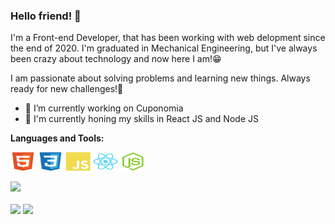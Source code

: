 ### Hello friend! 🤖

I'm a Front-end Developer, that has been working with web delopment since the end of 2020. I'm graduated in Mechanical Engineering, but I've always been crazy about technology and now here I am!😁

I am passionate about solving problems and learning new things. Always ready for new challenges!🚀

- 🔭 I’m currently working on Cuponomia
- 🧠 I'm currently honing my skills in React JS and Node JS

**Languages and Tools:**  

<div style="display: inline_block">
  <img align="center" alt="Pedro-HTML" height="30" width="40" src="https://raw.githubusercontent.com/devicons/devicon/master/icons/html5/html5-original.svg">
  <img align="center" alt="Pedro-CSS" height="30" width="40" src="https://raw.githubusercontent.com/devicons/devicon/master/icons/css3/css3-original.svg">
  <img align="center" alt="Pedro-Js" height="30" width="40" src="https://raw.githubusercontent.com/devicons/devicon/master/icons/javascript/javascript-plain.svg">
  <img align="center" alt="Pedro-ReactJS" height="30" width="40" src="https://raw.githubusercontent.com/devicons/devicon/master/icons/react/react-original.svg">
  <img align="center" alt="Pedro-Node JS" height="30" width="40" src="https://raw.githubusercontent.com/devicons/devicon/master/icons/nodejs/nodejs-original.svg">
</div><br>

<div>
  <a href="https://github.com/pedrogutierresbr">
  <img height="160em" src="https://github-readme-stats.vercel.app/api/top-langs/?username=pedrogutierresbr&layout=compact&langs_count=16&theme=dark"/>
</div><br>

<div>
  <a href="https://www.linkedin.com/in/pedro-gutierres/" target="_blank"><img src="https://img.shields.io/badge/-LinkedIn-%230077B5?style=for-the-badge&logo=linkedin&logoColor=white" target="_blank"></a>
  <a href="https://www.instagram.com/pegutierres/" target="_blank"><img src="https://img.shields.io/badge/-Instagram-%23EC1313?style=for-the-badge&logo=instagram&logoColor=white" target="_blank"></a>
</div><br>

<!--
Here are some ideas to get you started:

- 🔭 I’m currently working on ...
- 🌱 I’m currently learning ...
- 👯 I’m looking to collaborate on ...
- 🤔 I’m looking for help with ...
- 💬 Ask me about ...
- 📫 How to reach me: ...
- 😄 Pronouns: ...
- ⚡ Fun fact: ...
-->
